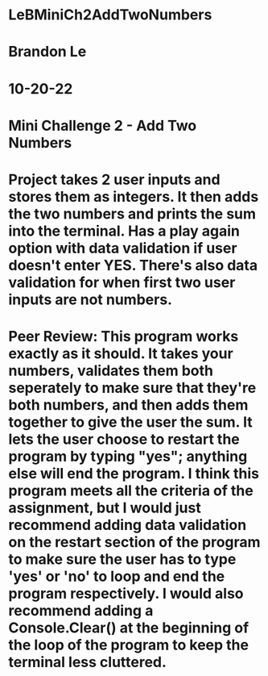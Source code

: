 # LeBMiniCh2AddTwoNumbers
# Brandon Le
# 10-20-22
# Mini Challenge 2 - Add Two Numbers
# Project takes 2 user inputs and stores them as integers. It then adds the two numbers and prints the sum into the terminal. Has a play again option with data validation if user doesn't enter YES. There's also data validation for when first two user inputs are not numbers.


# Peer Review: This program works exactly as it should. It takes your numbers, validates them both seperately to make sure that they're both numbers, and then adds them together to give the user the sum. It lets the user choose to restart the program by typing "yes"; anything else will end the program. I think this program meets all the criteria of the assignment, but I would just recommend adding data validation on the restart section of the program to make sure the user has to type 'yes' or 'no' to loop and end the program respectively. I would also recommend adding a Console.Clear() at the beginning of the loop of the program to keep the terminal less cluttered.
